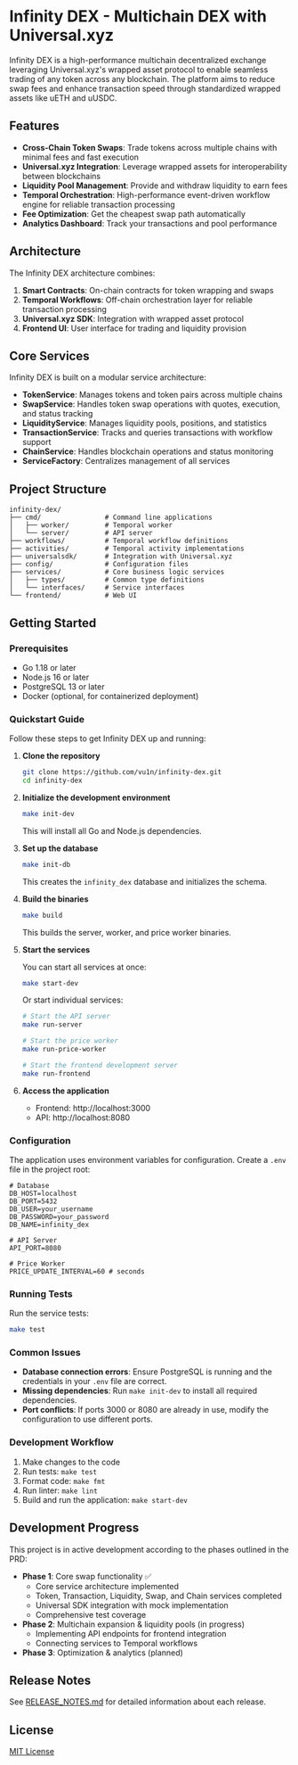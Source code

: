 # Infinity DEX - Multichain DEX with Universal.xyz

Infinity DEX is a high-performance multichain decentralized exchange leveraging Universal.xyz's wrapped asset protocol to enable seamless trading of any token across any blockchain. The platform aims to reduce swap fees and enhance transaction speed through standardized wrapped assets like uETH and uUSDC.

## Features

- **Cross-Chain Token Swaps**: Trade tokens across multiple chains with minimal fees and fast execution
- **Universal.xyz Integration**: Leverage wrapped assets for interoperability between blockchains
- **Liquidity Pool Management**: Provide and withdraw liquidity to earn fees
- **Temporal Orchestration**: High-performance event-driven workflow engine for reliable transaction processing
- **Fee Optimization**: Get the cheapest swap path automatically
- **Analytics Dashboard**: Track your transactions and pool performance

## Architecture

The Infinity DEX architecture combines:

1. **Smart Contracts**: On-chain contracts for token wrapping and swaps
2. **Temporal Workflows**: Off-chain orchestration layer for reliable transaction processing
3. **Universal.xyz SDK**: Integration with wrapped asset protocol
4. **Frontend UI**: User interface for trading and liquidity provision

## Core Services

Infinity DEX is built on a modular service architecture:

- **TokenService**: Manages tokens and token pairs across multiple chains
- **SwapService**: Handles token swap operations with quotes, execution, and status tracking
- **LiquidityService**: Manages liquidity pools, positions, and statistics
- **TransactionService**: Tracks and queries transactions with workflow support
- **ChainService**: Handles blockchain operations and status monitoring
- **ServiceFactory**: Centralizes management of all services

## Project Structure

```
infinity-dex/
├── cmd/                # Command line applications
│   ├── worker/         # Temporal worker
│   └── server/         # API server
├── workflows/          # Temporal workflow definitions
├── activities/         # Temporal activity implementations
├── universalsdk/       # Integration with Universal.xyz
├── config/             # Configuration files
├── services/           # Core business logic services
│   ├── types/          # Common type definitions
│   └── interfaces/     # Service interfaces
└── frontend/           # Web UI
```

## Getting Started

### Prerequisites

- Go 1.18 or later
- Node.js 16 or later
- PostgreSQL 13 or later
- Docker (optional, for containerized deployment)

### Quickstart Guide

Follow these steps to get Infinity DEX up and running:

1. **Clone the repository**
   ```bash
   git clone https://github.com/vu1n/infinity-dex.git
   cd infinity-dex
   ```

2. **Initialize the development environment**
   ```bash
   make init-dev
   ```
   This will install all Go and Node.js dependencies.

3. **Set up the database**
   ```bash
   make init-db
   ```
   This creates the `infinity_dex` database and initializes the schema.

4. **Build the binaries**
   ```bash
   make build
   ```
   This builds the server, worker, and price worker binaries.

5. **Start the services**
   
   You can start all services at once:
   ```bash
   make start-dev
   ```
   
   Or start individual services:
   ```bash
   # Start the API server
   make run-server
   
   # Start the price worker
   make run-price-worker
   
   # Start the frontend development server
   make run-frontend
   ```

6. **Access the application**
   - Frontend: http://localhost:3000
   - API: http://localhost:8080

### Configuration

The application uses environment variables for configuration. Create a `.env` file in the project root:

```
# Database
DB_HOST=localhost
DB_PORT=5432
DB_USER=your_username
DB_PASSWORD=your_password
DB_NAME=infinity_dex

# API Server
API_PORT=8080

# Price Worker
PRICE_UPDATE_INTERVAL=60 # seconds
```

### Running Tests

Run the service tests:

```bash
make test
```

### Common Issues

- **Database connection errors**: Ensure PostgreSQL is running and the credentials in your `.env` file are correct.
- **Missing dependencies**: Run `make init-dev` to install all required dependencies.
- **Port conflicts**: If ports 3000 or 8080 are already in use, modify the configuration to use different ports.

### Development Workflow

1. Make changes to the code
2. Run tests: `make test`
3. Format code: `make fmt`
4. Run linter: `make lint`
5. Build and run the application: `make start-dev`

## Development Progress

This project is in active development according to the phases outlined in the PRD:

- **Phase 1**: Core swap functionality ✅
  - Core service architecture implemented
  - Token, Transaction, Liquidity, Swap, and Chain services completed
  - Universal SDK integration with mock implementation
  - Comprehensive test coverage
- **Phase 2**: Multichain expansion & liquidity pools (in progress)
  - Implementing API endpoints for frontend integration
  - Connecting services to Temporal workflows
- **Phase 3**: Optimization & analytics (planned)

## Release Notes

See [RELEASE_NOTES.md](RELEASE_NOTES.md) for detailed information about each release.

## License

[MIT License](LICENSE) 